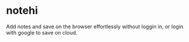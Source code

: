 # notehi

Add notes and save on the browser effortlessly without loggin in, or login with google to save on cloud.